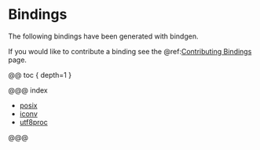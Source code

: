 # Bindings

The following bindings have been generated with bindgen.

If you would like to contribute a binding see the @ref:[Contributing Bindings] page.

@@ toc { depth=1 }

@@@ index

* [posix](posix.md)
* [iconv](iconv.md)
* [utf8proc](utf8proc.md)

@@@

 [Contributing Bindings]: ../contrib/bindings.md